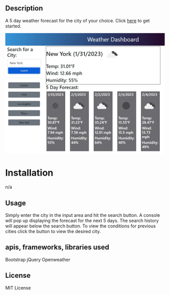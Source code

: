 ## Description
A 5 day weather forecast for the city of your choice. 
Click [here](https://aforkinthecode.github.io/weatherforecast/) to get started.

![forecast](./assets/forecast.JPG)

# Installation
n/a
## Usage
Simply enter the city in the input area and hit the search button.   A console will pop up displaying the forecast for the next 5 days.  The search history will appear below the search button.  To view the conditions for previous cities click the button to view the desired city.

## apis, frameworks, libraries used
Bootstrap
jQuery
Openweather

## License
MIT License

